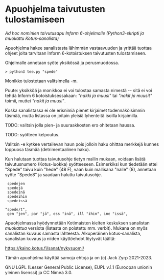 # Apuohjelma taivutusten tulostamiseen
*Ad hoc nominien taivutusapu Inform 6-ohjelmalle (Python3-skripti ja muokattu Kotus-sanalista)*

Apuohjelma hakee sanalistasta lähimmän vastaavuuden ja yrittää tuottaa ohjeet joita tarvitaan Inform 6-kotoistuksen taivutusten tulostamiseen.

Ohjelmalle annetaan syöte yksikössä ja perusmuodossa.

```
> python3 tee.py "spede" 
````

Monikko tulostetaan valitsimella -m. 

Puute: yksikköä ja monikkoa ei voi tulostaa samasta nimestä -- sitä ei voi tehdä Inform 6 kotoistuksessakaan: *"nakki ja muusi"* tai *"nakit ja  muusit"* toimii, muttei *"nakit ja muusi"*.

Koska sanalistassa ei ole erisnimiä pienet kirjaimet todennäköisimmin täsmää, mutta listassa on joitain yleisiä lyhenteitä isoilla kirjaimilla.

TODO: valitsin jolla pien- ja suuraakkosten ero ohitetaan haussa.

TODO: syötteen kelpoutus.

Valitsin -e kytkee vertailevan haun pois jolloin haku ohittaa merkkejä kunnes loppuosa täsmää (detrimentaalinen haku). 

Kun halutaan tuottaa taivutusohje tietyn mallin mukaan, voidaan lisätä taivutusnumero (Kotus-luokka) syötteeseen. Esimerkiksi kun tiedetään ettei "Spede" taivu kuin "hede" (48 F), vaan kuin mallisana "nalle" (8), annetaan syöte "Spede8" ja saadaan haluttu taivutusohje.

```
 spedejen
 spedejä
 spedeinä
 spedeihin
 spedeissä

"spede/t",
 gen "jen", par "jä", ess "inä", ill "ihin", ine "issä",
```

Apuohjelmassa hyödynnetään Kotimaisten kielten keskuksen sanalistan *muokattua* versiota (listasta on poistettu mm. verbit).
Mukana on myös sanalistan kuvaus samasta lähteestä.
Alkuperäinen kotus-sanalista, sanalistan kuvaus ja niiden käyttöehdot löytyvät täältä:

<https://kaino.kotus.fi/sanat/nykysuomi/>

Tämän apuohjelma käyttää samoja ehtoja ja on (c) Jack Zyrp 2021-2023.

GNU LGPL (Lesser General Public License), EUPL v.1.1 (Euroopan unionin yleinen lisenssi) ja CC Nimeä 3.0.


